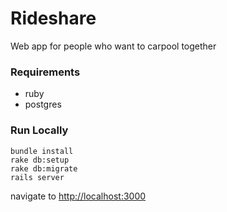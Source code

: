 # Rideshare
Web app for people who want to carpool together

### Requirements
- ruby
- postgres

### Run Locally
```
bundle install
rake db:setup
rake db:migrate
rails server
```
navigate to [http://localhost:3000](http://localhost:3000)
